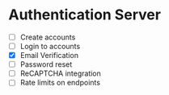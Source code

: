 # Authentication Server
  * [ ] Create accounts
  * [ ] Login to accounts
  * [x] Email Verification 
  * [ ] Password reset
  * [ ] ReCAPTCHA integration 
  * [ ] Rate limits on endpoints 
